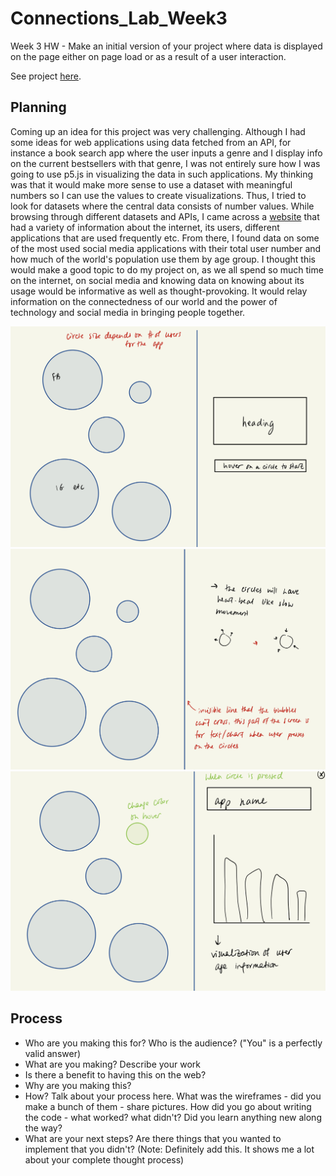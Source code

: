 # Connections_Lab_Week3
Week 3 HW - Make an initial version of your project where data is displayed on the page either on page load or as a result of a user interaction.

See project [here](https://oyungerela.github.io/Connections_Lab/Week3/).

## Planning
Coming up an idea for this project was very challenging. Although I had some ideas for web applications using data fetched from an API, for instance a book search app where the user inputs a genre and I display info on the current bestsellers with that genre, I was not entirely sure how I was going to use p5.js in visualizing the data in such applications. My thinking was that it would make more sense to use a dataset with meaningful numbers so I can use the values to create visualizations. Thus, I tried to look for datasets where the central data consists of number values. While browsing through different datasets and APIs, I came across a [website](https://ourworldindata.org/internet) that had a variety of information about the internet, its users, different applications that are used frequently etc. From there, I found data on some of the most used social media applications with their total user number and how much of the world's population use them by age group. I thought this would make a good topic to do my project on, as we all spend so much time on the internet, on social media and knowing data on knowing about its usage would be informative as well as thought-provoking. It would relay information on the connectedness of our world and the power of technology and social media in bringing people together. 

![](wireframe1.jpg)
![](wireframe2.jpg)
![](wireframe3.jpg)


## Process


* Who are you making this for? Who is the audience? ("You" is a perfectly valid answer)
* What are you making? Describe your work
* Is there a benefit to having this on the web?
* Why are you making this?
* How? Talk about your process here. What was the wireframes - did you make a bunch of them - share pictures. How did you go about writing the code - what worked? what didn't? Did you learn anything new along the way? 
* What are your next steps? Are there things that you wanted to implement that you didn't? (Note: Definitely add this. It shows me a lot about your complete thought process)











